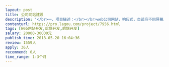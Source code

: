 ```yaml
---                
layout: post       
title: 公司网站建设           
description: '</br>一、项目描述：</br></br>web公司网站，响应式，自适应不同屏幕尺寸。</br></br>二、功能要求：</br></br>1.公司简介，案例展示（能够不定期更新，比如增加、删除、修改），公司新闻（同样能够后台更新），客户反馈。</br></br>2.会员注册、登录、权限分级。</br></br>3.出差在外的员工可远程上传图文资料、视频。</br></br>4.会员论坛，根据级别，有的会员（或员工）可发言，有的会员（或员工）只能浏览。</br></br>5.极简，高端大气，高雅不落俗套，科技风范。</br></br>6.易被搜索引擎收录。</br></br>7.响应速度快，交互流畅。</br></br>8.需要管理后台。</br></br></br>三、人员要求：</br></br>1.敬业，易沟通，有耐心。</br></br>2.不必驻场。</br>'     
contenturl: https://pro.lagou.com/project/7956.html      
tags: [Web网站开发,后端开发,前端开发]            
salary: 20000-30000元          
publish_time: 2018-05-20 16:04:36         
review: 1559人                   
apply: 36人                   
recommend: 0人                   
time_range: 1-3个月              
---                 
```

